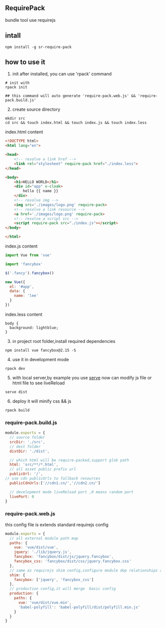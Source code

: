 ## RequirePack

bundle tool use requirejs

## intall

```
npm install -g sr-require-pack
```

## how to use it

1.  init
    after installed, you can use 'rpack' command

```shell
# init with
rpack init

## this command will auto generate 'require-pack.web.js' && 'require-pack.build.js'
```

2.  create source directory

```shell
mkdir src
cd src && touch index.html && touch index.js && touch index.less
```

index.html content

```html
<!DOCTYPE html>
<html lang="en">

<head>
    <!-- resolve a link href -->
    <link rel="stylesheet" require-pack href="./index.less">
</head>

<body>
    <h1>HELLO WORLD</h1>
    <div id="app" v-cloak>
        hello {{ name }}
    </div>
    <!-- resolve img -->
    <img src='./images/logo.png' require-pack>
    <!-- resolve a link resource -->
    <a href='./images/logo.png' require-pack>
    <!-- resolve a script src -->
    <script require-pack src="./index.js"></script>
</body>

</html>
```

index.js content

```js
import Vue from 'vue'

import 'fancybox'

$('.fancy').fancybox()

new Vue({
  el: '#app',
  data: {
    name: 'lee'
  }
})
```

index.less content

```less
body {
  background: lightblue;
}
```

3.  in project root folder,install required dependencies

```shell
npm install vue fancybox@2.15 -S
```

4.  use it in development mode

```shell
rpack dev
```

5.  with local server,by example you use [serve](http://localhost:5000)
    now can modify js file or html file to see liveReload

```shell
serve dist
```

6.  deploy
    it will minify css && js

```shell
rpack build
```

### require-pack.build.js

```js
module.exports = {
  // source folder
  srcDir: './src',
  // dest folder
  distDir: './dist',

  // which html will be require-packed,support glob path
  html: 'src/**/*.html',
  // all asset public prefix url
  publicUrl: '/',
// use cdn publicUrls to fallback resources
  publicCdnUrls:['//cdn1.cn/','//cdn2.cn/']

  // development mode liveReload port ,0 means random port
  livePort: 0
}
```

### require-pack.web.js

this config file is extends standard requirejs config

```js
module.exports = {
  // all external module path map
  paths: {
    vue: 'vue/dist/vue',
    jquery: './lib/jquery.js',
    fancybox: 'fancybox/dist/js/jquery.fancybox',
    fancybox_css: 'fancybox/dist/css/jquery.fancybox.css'
  },
  // same as requirejs shim config,configure module dep relationships and exports
  shim: {
    fancybox: ['jquery', 'fancybox_css']
  },
  // production config,it will merge  basic config
  production: {
    paths: {
      vue: 'vue/dist/vue.min',
      'babel-polyfill': 'babel-polyfill/dist/polyfill.min.js'
    }
  }
}
```
